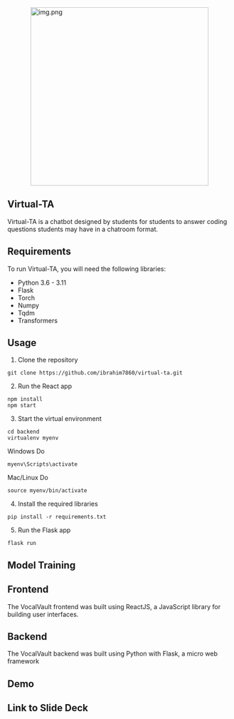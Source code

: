 <div style="display: flex; justify-content: center; align-items: center">
    <img alt="img.png" height="400" src="img.png" width="400"/>
</div>

## Virtual-TA
Virtual-TA is a chatbot designed by students for students to answer coding questions students may have in a chatroom format.

## Requirements
To run Virtual-TA, you will need the following libraries:

- Python 3.6 - 3.11
- Flask
- Torch
- Numpy
- Tqdm
- Transformers

## Usage
1. Clone the repository
```
git clone https://github.com/ibrahim7860/virtual-ta.git
```
2. Run the React app
```
npm install
npm start
```
3. Start the virtual environment
```
cd backend
virtualenv myenv
```
Windows Do
```
myenv\Scripts\activate
```
Mac/Linux Do
```
source myenv/bin/activate
```
4. Install the required libraries
```
pip install -r requirements.txt
```
5. Run the Flask app
```
flask run
```

## Model Training

## Frontend
The VocalVault frontend was built using ReactJS, a JavaScript library for building user interfaces.

## Backend
The VocalVault backend was built using Python with Flask, a micro web framework

## Demo


## Link to Slide Deck
